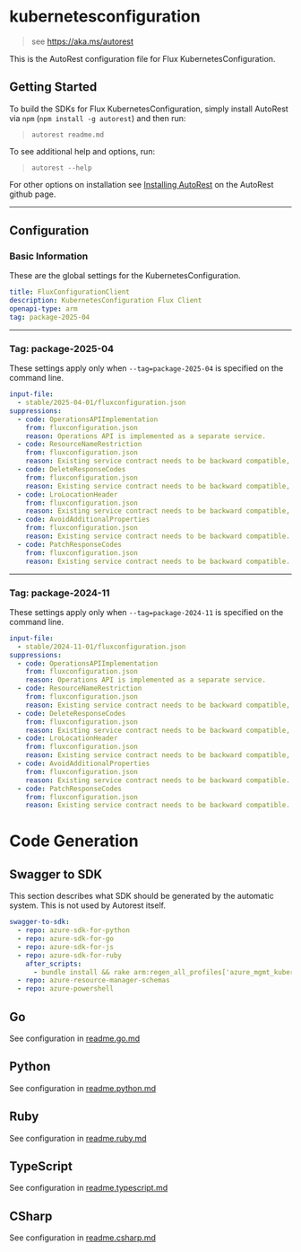 # kubernetesconfiguration

> see https://aka.ms/autorest

This is the AutoRest configuration file for Flux KubernetesConfiguration.

## Getting Started

To build the SDKs for Flux KubernetesConfiguration, simply install AutoRest via `npm` (`npm install -g autorest`) and then run:

> `autorest readme.md`

To see additional help and options, run:

> `autorest --help`

For other options on installation see [Installing AutoRest](https://aka.ms/autorest/install) on the AutoRest github page.

---

## Configuration

### Basic Information

These are the global settings for the KubernetesConfiguration.

``` yaml
title: FluxConfigurationClient
description: KubernetesConfiguration Flux Client
openapi-type: arm
tag: package-2025-04
```

---

### Tag: package-2025-04

These settings apply only when `--tag=package-2025-04` is specified on the command line.

``` yaml $(tag) == 'package-2025-04'
input-file:
  - stable/2025-04-01/fluxconfiguration.json
suppressions:
  - code: OperationsAPIImplementation
    from: fluxconfiguration.json
    reason: Operations API is implemented as a separate service.
  - code: ResourceNameRestriction
    from: fluxconfiguration.json
    reason: Existing service contract needs to be backward compatible, pattern validation exists in RP.
  - code: DeleteResponseCodes
    from: fluxconfiguration.json
    reason: Existing service contract needs to be backward compatible, force delete does synchronous delete and returns 200.
  - code: LroLocationHeader
    from: fluxconfiguration.json
    reason: Existing service contract needs to be backward compatible, 202 operations return Azure-Async-Operation header.
  - code: AvoidAdditionalProperties
    from: fluxconfiguration.json
    reason: Existing service contract needs to be backward compatible.
  - code: PatchResponseCodes
    from: fluxconfiguration.json
    reason: Existing service contract needs to be backward compatible.
```
---

### Tag: package-2024-11

These settings apply only when `--tag=package-2024-11` is specified on the command line.

``` yaml $(tag) == 'package-2024-11'
input-file:
  - stable/2024-11-01/fluxconfiguration.json
suppressions:
  - code: OperationsAPIImplementation
    from: fluxconfiguration.json
    reason: Operations API is implemented as a separate service.
  - code: ResourceNameRestriction
    from: fluxconfiguration.json
    reason: Existing service contract needs to be backward compatible, pattern validation exists in RP.
  - code: DeleteResponseCodes
    from: fluxconfiguration.json
    reason: Existing service contract needs to be backward compatible, force delete does synchronous delete and returns 200.
  - code: LroLocationHeader
    from: fluxconfiguration.json
    reason: Existing service contract needs to be backward compatible, 202 operations return Azure-Async-Operation header.
  - code: AvoidAdditionalProperties
    from: fluxconfiguration.json
    reason: Existing service contract needs to be backward compatible.
  - code: PatchResponseCodes
    from: fluxconfiguration.json
    reason: Existing service contract needs to be backward compatible.
```

# Code Generation

## Swagger to SDK

This section describes what SDK should be generated by the automatic system.
This is not used by Autorest itself.

``` yaml $(swagger-to-sdk)
swagger-to-sdk:
  - repo: azure-sdk-for-python
  - repo: azure-sdk-for-go
  - repo: azure-sdk-for-js
  - repo: azure-sdk-for-ruby
    after_scripts:
      - bundle install && rake arm:regen_all_profiles['azure_mgmt_kubernetesconfiguration']
  - repo: azure-resource-manager-schemas
  - repo: azure-powershell
```

## Go

See configuration in [readme.go.md](./readme.go.md)

## Python

See configuration in [readme.python.md](./readme.python.md)

## Ruby

See configuration in [readme.ruby.md](./readme.ruby.md)

## TypeScript

See configuration in [readme.typescript.md](./readme.typescript.md)

## CSharp

See configuration in [readme.csharp.md](./readme.csharp.md)
